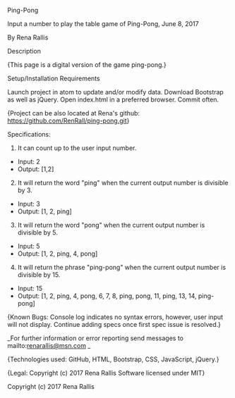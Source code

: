 Ping-Pong

Input a number to play the table game of Ping-Pong, June 8, 2017

By Rena Rallis

Description

{This page is a digital version of the game ping-pong.}

Setup/Installation Requirements

Launch project in atom to update and/or modify data.
Download Bootstrap as well as jQuery.
Open index.html in a preferred browser.
Commit often.

{Project can be also located at Rena's github: <a>https://github.com/RenRall/ping-pong.git</a>}

Specifications:
1. It can count up to the user input number.
  - Input: 2
  - Output: [1,2]
2. It will return the word "ping" when the current output number is divisible by 3.
  - Input: 3
  - Output: [1, 2, ping]
3. It will return the word "pong" when the current output number is divisible by 5.
 - Input: 5
 - Output: [1, 2, ping, 4, pong]
4. It will return the phrase "ping-pong" when the current output number is divisible by 15.
  - Input: 15
  - Output: [1, 2, ping, 4, pong, 6, 7, 8, ping, pong, 11, ping, 13, 14, ping-pong]


 {Known Bugs: Console log indicates no syntax errors, however, user input will not display. Continue adding specs once first spec issue is resolved.}


_For further information or error reporting send messages to mailto:renarallis@msn.com _

{Technologies used: GitHub, HTML, Bootstrap, CSS, JavaScript, jQuery.}

{Legal: Copyright (c) 2017 Rena Rallis Software licensed under MIT}

Copyright (c) 2017 Rena Rallis
